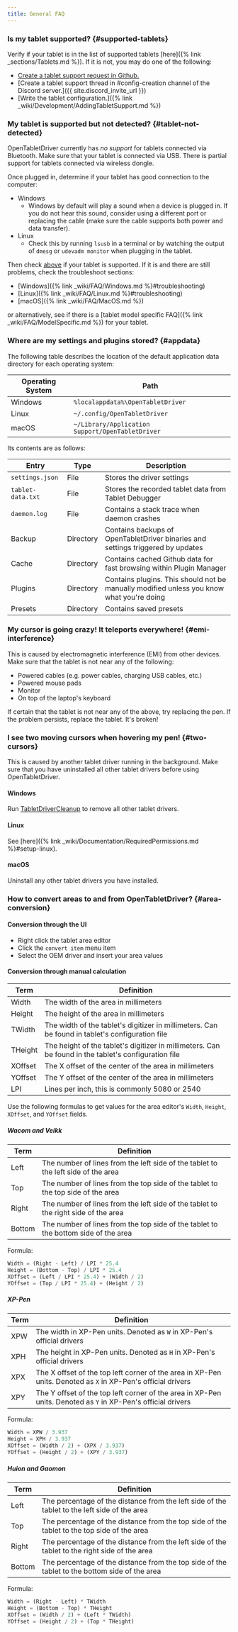 ```yaml
---
title: General FAQ
---
```


### Is my tablet supported? {#supported-tablets}

Verify if your tablet is in the list of supported tablets [here]({% link _sections/Tablets.md %}). If it is not, you may do one of the following:

- [Create a tablet support request in Github.](https://github.com/OpenTabletDriver/OpenTabletDriver/issues/new?assignees=&labels=configuration&projects=&template=tablet_configuration.yml&title=Add+support+for+)
- [Create a tablet support thread in #config-creation channel of the Discord server.]({{ site.discord_invite_url }})
- [Write the tablet configuration.]({% link _wiki/Development/AddingTabletSupport.md %})

### My tablet is supported but not detected? {#tablet-not-detected}

OpenTabletDriver currently has *no support* for tablets connected via Bluetooth. Make sure that your tablet is connected via USB. There is partial support for tablets connected via wireless dongle.

Once plugged in, determine if your tablet has good connection to the computer:

- Windows
    - Windows by default will play a sound when a device is plugged in. If you do not hear this sound, consider using a different port or replacing the cable (make sure the cable supports both power and data transfer).
- Linux
    - Check this by running `lsusb` in a terminal or by watching the output of `dmesg` or `udevadm monitor` when plugging in the tablet.

Then check [above](#supported-tablets) if your tablet is supported. If it is and there are still problems, check the troubleshoot sections:

- [Windows]({% link _wiki/FAQ/Windows.md %}#troubleshooting)
- [Linux]({% link _wiki/FAQ/Linux.md %}#troubleshooting)
- [macOS]({% link _wiki/FAQ/MacOS.md %})

or alternatively, see if there is a [tablet model specific FAQ]({% link _wiki/FAQ/ModelSpecific.md %}) for your tablet.

### Where are my settings and plugins stored? {#appdata}

The following table describes the location of the default application data directory for each operating system:

| Operating System | Path |
| --- | --- |
| Windows | `%localappdata%\OpenTabletDriver` |
| Linux | `~/.config/OpenTabletDriver` |
| macOS | `~/Library/Application Support/OpenTabletDriver` |

Its contents are as follows:

| Entry | Type | Description |
| --- | --- | --- |
| `settings.json` | File | Stores the driver settings |
| `tablet-data.txt` | File | Stores the recorded tablet data from Tablet Debugger |
| `daemon.log` | File | Contains a stack trace when daemon crashes |
| Backup | Directory | Contains backups of OpenTabletDriver binaries and settings triggered by updates |
| Cache | Directory | Contains cached Github data for fast browsing within Plugin Manager |
| Plugins | Directory | Contains plugins. This should not be manually modified unless you know what you're doing |
| Presets | Directory | Contains saved presets |

### My cursor is going crazy! It teleports everywhere! {#emi-interference}

This is caused by electromagnetic interference (EMI) from other devices. Make sure that the tablet is not near any of the following:

- Powered cables (e.g. power cables, charging USB cables, etc.)
- Powered mouse pads
- Monitor
- On top of the laptop's keyboard

If certain that the tablet is not near any of the above, try replacing the pen. If the problem persists, replace the tablet. It's broken!

### I see two moving cursors when hovering my pen! {#two-cursors}

This is caused by another tablet driver running in the background. Make sure that you have
uninstalled all other tablet drivers before using OpenTabletDriver.

#### Windows

Run [TabletDriverCleanup](https://github.com/X9VoiD/TabletDriverCleanup/releases/latest) to remove
all other tablet drivers.

#### Linux

See [here]({% link _wiki/Documentation/RequiredPermissions.md %}#setup-linux).

#### macOS

Uninstall any other tablet drivers you have installed.

### How to convert areas to and from OpenTabletDriver? {#area-conversion}

#### Conversion through the UI

- Right click the tablet area editor
- Click the `convert item` menu item
- Select the OEM driver and insert your area values

#### Conversion through manual calculation

| Term | Definition |
| --- | --- |
| Width | The width of the area in millimeters |
| Height | The height of the area in millimeters |
| TWidth | The width of the tablet's digitizer in millimeters. Can be found in tablet's configuration file |
| THeight | The height of the tablet's digitizer in millimeters. Can be found in the tablet's configuration file |
| XOffset | The X offset of the center of the area in millimeters |
| YOffset | The Y offset of the center of the area in millimeters |
| LPI | Lines per inch, this is commonly 5080 or 2540 |

Use the following formulas to get values for the area editor's `Width`, `Height`, `XOffset`, and `YOffset` fields.

##### Wacom and Veikk

| Term | Definition |
| --- | --- |
| Left | The number of lines from the left side of the tablet to the left side of the area |
| Top | The number of lines from the top side of the tablet to the top side of the area |
| Right | The number of lines from the left side of the tablet to the right side of the area |
| Bottom | The number of lines from the top side of the tablet to the bottom side of the area |

Formula:

```py
Width = (Right - Left) / LPI * 25.4
Height = (Bottom - Top) / LPI * 25.4
XOffset = (Left / LPI * 25.4) + (Width / 2)
YOffset = (Top / LPI * 25.4) + (Height / 2)
```

##### XP-Pen

| Term | Definition |
| --- | --- |
| XPW | The width in XP-Pen units. Denoted as `W` in XP-Pen's official drivers |
| XPH | The height in XP-Pen units. Denoted as `H` in XP-Pen's official drivers |
| XPX | The X offset of the top left corner of the area in XP-Pen units. Denoted as `X` in XP-Pen's official drivers |
| XPY | The Y offset of the top left corner of the area in XP-Pen units. Denoted as `Y` in XP-Pen's official drivers |

Formula:

```py
Width = XPW / 3.937
Height = XPH / 3.937
XOffset = (Width / 2) + (XPX / 3.937)
YOffset = (Height / 2) + (XPY / 3.937)
```

##### Huion and Gaomon

| Term | Definition |
| --- | --- |
| Left | The percentage of the distance from the left side of the tablet to the left side of the area |
| Top | The percentage of the distance from the top side of the tablet to the top side of the area |
| Right | The percentage of the distance from the left side of the tablet to the right side of the area |
| Bottom | The percentage of the distance from the top side of the tablet to the bottom side of the area |

Formula:

```py
Width = (Right - Left) * TWidth
Height = (Bottom - Top) * THeight
XOffset = (Width / 2) + (Left * TWidth)
YOffset = (Height / 2) + (Top * THeight)
```
